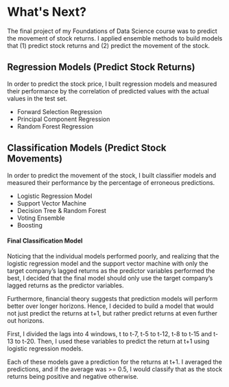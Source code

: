 # What's Next?
The final project of my Foundations of Data Science course was to predict the movement of stock returns. I applied ensemble methods to build models that (1) predict stock returns and (2) predict the movement of the stock.

## Regression Models (Predict Stock Returns)
In order to predict the stock price, I built regression models and measured their performance by the correlation of predicted values with the actual values in the test set.
* Forward Selection Regression
* Principal Component Regression
* Random Forest Regression

## Classification Models (Predict Stock Movements)
In order to predict the movement of the stock, I built classifier models and measured their performance by the percentage of erroneous predictions.
* Logistic Regression Model
* Support Vector Machine
* Decision Tree & Random Forest
* Voting Ensemble
* Boosting

#### Final Classification Model
Noticing that the individual models performed poorly, and realizing that the logistic regression model and the support vector machine with only the target company’s lagged returns as the predictor variables performed the best, I decided that the final model should only use the target company’s lagged returns as the predictor variables. 

Furthermore, financial theory suggests that prediction models will perform better over longer horizons. Hence, I decided to build a model that would not just predict the returns at t+1, but rather predict returns at even further out horizons.

First, I divided the lags into 4 windows, t to t-7, t-5 to t-12, t-8 to t-15 and t-13 to t-20. Then, I used these variables to predict the return at t+1 using  logistic regression models. 

Each of these models gave a prediction for the returns at t+1. I averaged the predictions, and if the average was >= 0.5, I would classify that as the stock returns being positive and negative otherwise.
